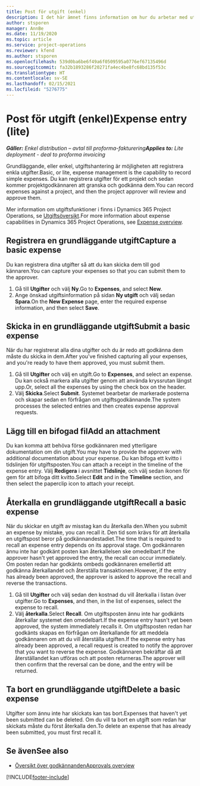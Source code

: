 ```yaml
---
title: Post för utgift (enkel)
description: I det här ämnet finns information om hur du arbetar med utgiftsposter i en enkel distribution.
author: stsporen
manager: AnnBe
ms.date: 11/19/2020
ms.topic: article
ms.service: project-operations
ms.reviewer: kfend
ms.author: stsporen
ms.openlocfilehash: 539d0ba6be6f49a6f0509595a0776ef67135496d
ms.sourcegitcommit: fa32b1893286f20271fa4ec4be8fc68bd135f53c
ms.translationtype: HT
ms.contentlocale: sv-SE
ms.lasthandoff: 02/15/2021
ms.locfileid: "5276775"
---
```

# <a name="expense-entry-lite"></a><span data-ttu-id="7e584-103">Post för utgift (enkel)</span><span class="sxs-lookup"><span data-stu-id="7e584-103">Expense entry (lite)</span></span>

<span data-ttu-id="7e584-104">_**Gäller:** Enkel distribution – avtal till proforma-fakturering_</span><span class="sxs-lookup"><span data-stu-id="7e584-104">_**Applies to:** Lite deployment - deal to proforma invoicing_</span></span>

<span data-ttu-id="7e584-105">Grundläggande, eller enkel, utgiftshantering är möjligheten att registrera enkla utgifter.</span><span class="sxs-lookup"><span data-stu-id="7e584-105">Basic, or lite, expense management is the capability to record simple expenses.</span></span> <span data-ttu-id="7e584-106">Du kan registrera utgifter för ett projekt och sedan kommer projektgodkännaren att granska och godkänna dem.</span><span class="sxs-lookup"><span data-stu-id="7e584-106">You can record expenses against a project, and then the project approver will review and approve them.</span></span>

<span data-ttu-id="7e584-107">Mer information om utgiftsfunktioner i finns i Dynamics 365 Project Operations, se [Utgiftsöversikt](expense-overview.md).</span><span class="sxs-lookup"><span data-stu-id="7e584-107">For more information about expense capabilities in Dynamics 365 Project Operations, see [Expense overview](expense-overview.md).</span></span>

## <a name="capture-a-basic-expense"></a><span data-ttu-id="7e584-108">Registrera en grundläggande utgift</span><span class="sxs-lookup"><span data-stu-id="7e584-108">Capture a basic expense</span></span>

<span data-ttu-id="7e584-109">Du kan registrera dina utgifter så att du kan skicka dem till god kännaren.</span><span class="sxs-lookup"><span data-stu-id="7e584-109">You can capture your expenses so that you can submit them to the approver.</span></span>

1. <span data-ttu-id="7e584-110">Gå till **Utgifter** och välj **Ny**.</span><span class="sxs-lookup"><span data-stu-id="7e584-110">Go to **Expenses**, and select **New**.</span></span>
2. <span data-ttu-id="7e584-111">Ange önskad utgiftsinformation på sidan **Ny utgift** och välj sedan **Spara**.</span><span class="sxs-lookup"><span data-stu-id="7e584-111">On the **New Expense** page, enter the required expense information, and then select **Save**.</span></span>

## <a name="submit-a-basic-expense"></a><span data-ttu-id="7e584-112">Skicka in en grundläggande utgift</span><span class="sxs-lookup"><span data-stu-id="7e584-112">Submit a basic expense</span></span>

<span data-ttu-id="7e584-113">När du har registrerat alla dina utgifter och du är redo att godkänna dem måste du skicka in dem.</span><span class="sxs-lookup"><span data-stu-id="7e584-113">After you've finished capturing all your expenses, and you're ready to have them approved, you must submit them.</span></span>

1. <span data-ttu-id="7e584-114">Gå till **Utgifter** och välj en utgift.</span><span class="sxs-lookup"><span data-stu-id="7e584-114">Go to **Expenses**, and select an expense.</span></span> <span data-ttu-id="7e584-115">Du kan också markera alla utgifter genom att använda kryssrutan längst upp.</span><span class="sxs-lookup"><span data-stu-id="7e584-115">Or, select all the expenses by using the check box on the header.</span></span>
2. <span data-ttu-id="7e584-116">Välj **Skicka**.</span><span class="sxs-lookup"><span data-stu-id="7e584-116">Select **Submit**.</span></span> <span data-ttu-id="7e584-117">Systemet bearbetar de markerade posterna och skapar sedan en förfrågan om utgiftsgodkännande.</span><span class="sxs-lookup"><span data-stu-id="7e584-117">The system processes the selected entries and then creates expense approval requests.</span></span>

## <a name="add-an-attachment"></a><span data-ttu-id="7e584-118">Lägg till en bifogad fil</span><span class="sxs-lookup"><span data-stu-id="7e584-118">Add an attachment</span></span>

<span data-ttu-id="7e584-119">Du kan komma att behöva förse godkännaren med ytterligare dokumentation om din utgift.</span><span class="sxs-lookup"><span data-stu-id="7e584-119">You may have to provide the approver with additional documentation about your expense.</span></span> <span data-ttu-id="7e584-120">Du kan bifoga ett kvitto i tidslinjen för utgiftsposten.</span><span class="sxs-lookup"><span data-stu-id="7e584-120">You can attach a receipt in the timeline of the expense entry.</span></span> <span data-ttu-id="7e584-121">Välj **Redigera** i avsnittet **Tidslinje**, och välj sedan ikonen för gem för att bifoga ditt kvitto.</span><span class="sxs-lookup"><span data-stu-id="7e584-121">Select **Edit** and in the **Timeline** section, and then select the paperclip icon to attach your receipt.</span></span>

## <a name="recall-a-basic-expense"></a><span data-ttu-id="7e584-122">Återkalla en grundläggande utgift</span><span class="sxs-lookup"><span data-stu-id="7e584-122">Recall a basic expense</span></span>

<span data-ttu-id="7e584-123">När du skickar en utgift av misstag kan du återkalla den.</span><span class="sxs-lookup"><span data-stu-id="7e584-123">When you submit an expense by mistake, you can recall it.</span></span> <span data-ttu-id="7e584-124">Den tid som krävs för att återkalla en utgiftspost beror på godkännandestadiet.</span><span class="sxs-lookup"><span data-stu-id="7e584-124">The time that is required to recall an expense entry depends on its approval stage.</span></span>  <span data-ttu-id="7e584-125">Om godkännaren ännu inte har godkänt posten kan återkallelsen ske omedelbart.</span><span class="sxs-lookup"><span data-stu-id="7e584-125">If the approver hasn't yet approved the entry, the recall can occur immediately.</span></span> <span data-ttu-id="7e584-126">Om posten redan har godkänts ombeds godkännaren emellertid att godkänna återkallandet och återställa transaktionen.</span><span class="sxs-lookup"><span data-stu-id="7e584-126">However, if the entry has already been approved, the approver is asked to approve the recall and reverse the transactions.</span></span>

1. <span data-ttu-id="7e584-127">Gå till **Utgifter** och välj sedan den kostnad du vill återkalla i listan över utgifter.</span><span class="sxs-lookup"><span data-stu-id="7e584-127">Go to **Expenses**, and then, in the list of expenses, select the expense to recall.</span></span>
2. <span data-ttu-id="7e584-128">Välj **återkalla**.</span><span class="sxs-lookup"><span data-stu-id="7e584-128">Select **Recall**.</span></span> <span data-ttu-id="7e584-129">Om utgiftsposten ännu inte har godkänts återkallar systemet den omedelbart.</span><span class="sxs-lookup"><span data-stu-id="7e584-129">If the expense entry hasn't yet been approved, the system immediately recalls it.</span></span> <span data-ttu-id="7e584-130">Om utgiftsposten redan har godkänts skapas en förfrågan om återkallande för att meddela godkännaren om att du vill återställa utgiften.</span><span class="sxs-lookup"><span data-stu-id="7e584-130">If the expense entry has already been approved, a recall request is created to notify the approver that you want to reverse the expense.</span></span> <span data-ttu-id="7e584-131">Godkännaren bekräftar då att återställandet kan utföras och att posten returneras.</span><span class="sxs-lookup"><span data-stu-id="7e584-131">The approver will then confirm that the reversal can be done, and the entry will be returned.</span></span>

## <a name="delete-a-basic-expense"></a><span data-ttu-id="7e584-132">Ta bort en grundläggande utgift</span><span class="sxs-lookup"><span data-stu-id="7e584-132">Delete a basic expense</span></span>

<span data-ttu-id="7e584-133">Utgifter som ännu inte har skickats kan tas bort.</span><span class="sxs-lookup"><span data-stu-id="7e584-133">Expenses that haven't yet been submitted can be deleted.</span></span> <span data-ttu-id="7e584-134">Om du vill ta bort en utgift som redan har skickats måste du först återkalla den.</span><span class="sxs-lookup"><span data-stu-id="7e584-134">To delete an expense that has already been submitted, you must first recall it.</span></span>

## <a name="see-also"></a><span data-ttu-id="7e584-135">Se även</span><span class="sxs-lookup"><span data-stu-id="7e584-135">See also</span></span>

- [<span data-ttu-id="7e584-136">Översikt över godkännanden</span><span class="sxs-lookup"><span data-stu-id="7e584-136">Approvals overview</span></span>](../approvals/approvals-overview.md)


[!INCLUDE[footer-include](../includes/footer-banner.md)]